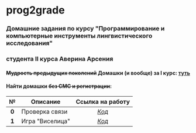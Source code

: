 # prog2grade
### Домашние задания по курсу "Программирование и компьютерные инструменты лингвистического исследования"
### студента II курса Аверина Арсения
#### ~~Мудрость предыдущих поколений~~ Домашки (и вообще) за I курс: [туть](https://github.com/arsenitheunicorn/prog "VIII. Не кради")
#### Найти домашки ~~без СМС и регистрации~~:

**№**|**Описание**|**Ссылка на работу**
:---:|---|:---:
**0**|Проверка связи|[*Код*](https://youtu.be/dQw4w9WgXcQ)
**1**|Игра "Виселица"|[*Код*](https://github.com/arsenitheunicorn/prog2grade/hw1)
